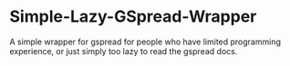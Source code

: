 # Simple-Lazy-GSpread-Wrapper
A simple wrapper for gspread for people who have limited programming experience, or just simply too lazy to read the gspread docs.
